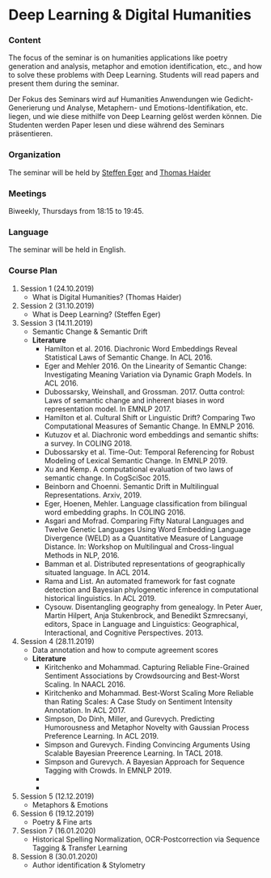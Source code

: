 # Deep Learning & Digital Humanities

### Content

The focus of the seminar is on humanities applications like poetry generation and analysis, metaphor and emotion identification, etc., and how to solve these problems with Deep Learning. Students will read papers and present them during the seminar. 

Der Fokus des Seminars wird auf Humanities Anwendungen wie Gedicht-Generierung und Analyse, Metaphern- und Emotions-Identifikation, etc. liegen, und wie diese mithilfe von Deep Learning gelöst werden können. Die Studenten werden Paper lesen und diese während des Seminars präsentieren.
### Organization
The seminar will be held by [Steffen Eger](https://www.informatik.tu-darmstadt.de/aiphes/aiphes/irg_position/index.en.jsp) and [Thomas Haider](https://www.aesthetics.mpg.de/institut/mitarbeiterinnen/thomas-haider.html)
### Meetings
Biweekly, Thursdays from 18:15 to 19:45.
### Language
The seminar will be held in English.
### Course Plan
1. Session 1 (24.10.2019)
     - What is Digital Humanities? (Thomas Haider)
2. Session 2 (31.10.2019)
     - What is Deep Learning? (Steffen Eger)
3. Session 3 (14.11.2019)
     - Semantic Change & Semantic Drift
     - **Literature**
        - Hamilton et al. 2016. Diachronic Word Embeddings Reveal Statistical Laws of Semantic Change. In ACL 2016.
        - Eger and Mehler 2016. On the Linearity of Semantic Change: Investigating Meaning Variation via Dynamic Graph Models. In ACL 2016.
        - Dubossarsky, Weinshall, and Grossman. 2017. Outta control: Laws of semantic change and inherent biases in word representation model. In EMNLP 2017.
        - Hamilton et al. Cultural Shift or Linguistic Drift? Comparing Two Computational Measures of Semantic Change. In EMNLP 2016. 
        - Kutuzov et al. Diachronic word embeddings and semantic shifts: a survey. In COLING 2018.
        - Dubossarsky et al. Time-Out: Temporal Referencing for Robust Modeling of Lexical Semantic Change. In EMNLP 2019.
        - Xu and Kemp. A computational evaluation of two laws of semantic change. In CogSciSoc 2015. 
        - Beinborn and Choenni. Semantic Drift in Multilingual Representations. Arxiv, 2019.
        - Eger, Hoenen, Mehler. Language classification from bilingual word embedding graphs. In COLING 2016.
        - Asgari and Mofrad. Comparing Fifty Natural Languages and Twelve Genetic Languages Using Word Embedding Language Divergence (WELD) as a Quantitative Measure of Language Distance. In: Workshop on Multilingual and Cross-lingual Methods in NLP, 2016.
        - Bamman et al. Distributed representations of geographically situated language. In ACL 2014.
        - Rama and List. An automated framework for fast cognate detection and Bayesian phylogenetic inference in computational historical linguistics. In ACL 2019.
        - Cysouw. Disentangling geography from genealogy. In Peter Auer, Martin Hilpert, Anja Stukenbrock, and Benedikt Szmrecsanyi, editors, Space in Language and Linguistics: Geographical, Interactional, and Cognitive Perspectives. 2013. 
4. Session 4 (28.11.2019)     
     - Data annotation and how to compute agreement scores
     - **Literature**
        - Kiritchenko and Mohammad. Capturing Reliable Fine-Grained Sentiment Associations by Crowdsourcing and Best-Worst Scaling. In NAACL 2016.
        - Kiritchenko and Mohammad. Best-Worst Scaling More Reliable than Rating Scales: A Case Study on Sentiment Intensity Annotation. In ACL 2017.
        - Simpson, Do Dinh, Miller, and Gurevych. Predicting Humorousness and Metaphor Novelty with Gaussian Process Preference Learning. In ACL 2019.
        - Simpson and Gurevych. Finding Convincing Arguments Using Scalable Bayesian Preerence Learning. In TACL 2018.
        - Simpson and Gurevych. A Bayesian Approach for Sequence Tagging with Crowds. In EMNLP 2019.
        - 
        - 
5. Session 5 (12.12.2019)
      - Metaphors & Emotions
6. Session 6 (19.12.2019)
      - Poetry & Fine arts
7. Session 7 (16.01.2020)
      - Historical Spelling Normalization, OCR-Postcorrection via Sequence Tagging & Transfer Learning
8. Session 8 (30.01.2020)
      - Author identification & Stylometry


